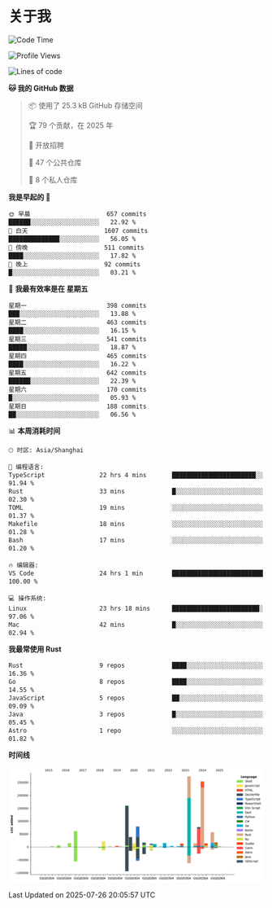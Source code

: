# 关于我

<!--START_SECTION:waka-->
![Code Time](http://img.shields.io/badge/Code%20Time-3%2C998%20hrs%2046%20mins-blue)

![Profile Views](http://img.shields.io/badge/%E4%B8%AA%E4%BA%BA%E8%B5%84%E6%96%99%E8%A7%82%E7%9C%8B%E6%AC%A1%E6%95%B0-0-blue)

![Lines of code](https://img.shields.io/badge/%E4%BB%8E%E3%80%8CHello%20World%E3%80%8D%E8%B5%B7%E6%88%91%E5%B7%B2%E7%BB%8F%E5%86%99%E4%BA%86-1.2%20million%20%E8%A1%8C%E4%BB%A3%E7%A0%81-blue)

**🐱 我的 GitHub 数据** 

> 📦  使用了 25.3 kB GitHub 存储空间 
 > 
> 🏆 79 个贡献，在 2025 年
 > 
> 💼 开放招聘
 > 
> 📜 47 个公共仓库 
 > 
> 🔑 8 个私人仓库 
 > 
**我是早起的 🐤** 

```text
🌞 早晨                     657 commits         ██████░░░░░░░░░░░░░░░░░░░   22.92 % 
🌆 白天                     1607 commits        ██████████████░░░░░░░░░░░   56.05 % 
🌃 傍晚                     511 commits         ████░░░░░░░░░░░░░░░░░░░░░   17.82 % 
🌙 晚上                     92 commits          █░░░░░░░░░░░░░░░░░░░░░░░░   03.21 % 
```
📅 **我最有效率是在 星期五** 

```text
星期一                      398 commits         ███░░░░░░░░░░░░░░░░░░░░░░   13.88 % 
星期二                      463 commits         ████░░░░░░░░░░░░░░░░░░░░░   16.15 % 
星期三                      541 commits         █████░░░░░░░░░░░░░░░░░░░░   18.87 % 
星期四                      465 commits         ████░░░░░░░░░░░░░░░░░░░░░   16.22 % 
星期五                      642 commits         ██████░░░░░░░░░░░░░░░░░░░   22.39 % 
星期六                      170 commits         █░░░░░░░░░░░░░░░░░░░░░░░░   05.93 % 
星期日                      188 commits         ██░░░░░░░░░░░░░░░░░░░░░░░   06.56 % 
```


📊 **本周消耗时间** 

```text
🕑︎ 时区: Asia/Shanghai

💬 编程语言: 
TypeScript               22 hrs 4 mins       ███████████████████████░░   91.94 % 
Rust                     33 mins             █░░░░░░░░░░░░░░░░░░░░░░░░   02.30 % 
TOML                     19 mins             ░░░░░░░░░░░░░░░░░░░░░░░░░   01.37 % 
Makefile                 18 mins             ░░░░░░░░░░░░░░░░░░░░░░░░░   01.28 % 
Bash                     17 mins             ░░░░░░░░░░░░░░░░░░░░░░░░░   01.20 % 

🔥 编辑器: 
VS Code                  24 hrs 1 min        █████████████████████████   100.00 % 

💻 操作系统: 
Linux                    23 hrs 18 mins      ████████████████████████░   97.06 % 
Mac                      42 mins             █░░░░░░░░░░░░░░░░░░░░░░░░   02.94 % 
```

**我最常使用 Rust** 

```text
Rust                     9 repos             ████░░░░░░░░░░░░░░░░░░░░░   16.36 % 
Go                       8 repos             ████░░░░░░░░░░░░░░░░░░░░░   14.55 % 
JavaScript               5 repos             ██░░░░░░░░░░░░░░░░░░░░░░░   09.09 % 
Java                     3 repos             █░░░░░░░░░░░░░░░░░░░░░░░░   05.45 % 
Astro                    1 repo              ░░░░░░░░░░░░░░░░░░░░░░░░░   01.82 % 
```



**时间线**

![Lines of Code chart](https://raw.githubusercontent.com/catusax/catusax/master/assets/bar_graph.png)


 Last Updated on 2025-07-26 20:05:57 UTC
<!--END_SECTION:waka-->
